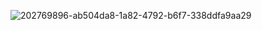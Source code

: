 ![202769896-ab504da8-1a82-4792-b6f7-338ddfa9aa29](https://user-images.githubusercontent.com/80968031/204340655-6cdc0d55-d347-4cbc-b0f3-d3bb103aed60.png)
